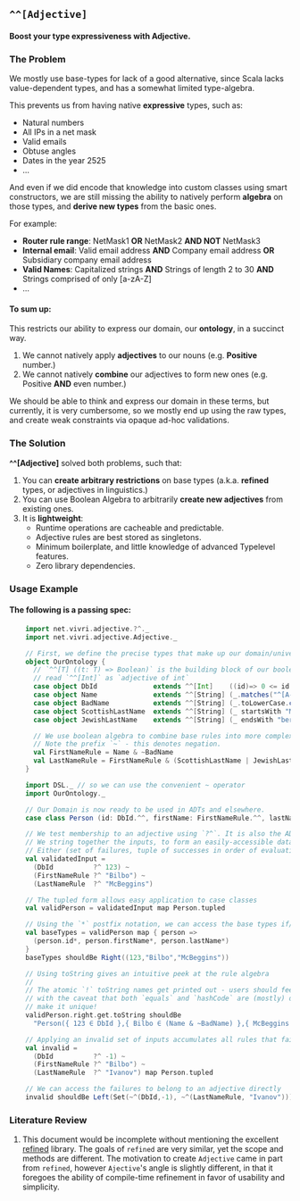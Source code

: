 ## `^^[Adjective]`

#### Boost your type expressiveness with Adjective.

### The Problem

We mostly use base-types for lack of a good alternative, since Scala lacks value-dependent types, and has a somewhat 
limited type-algebra.

This prevents us from having native __expressive__ types, such as:

- Natural numbers
- All IPs in a net mask 
- Valid emails
- Obtuse angles
- Dates in the year 2525
- ...

And even if we did encode that knowledge into custom classes using smart constructors, we are still missing the ability 
to natively perform __algebra__ on those types, and __derive new types__ from the basic ones.

For example:

- __Router rule range__: NetMask1 __OR__ NetMask2 __AND NOT__ NetMask3
- __Internal email__: Valid email address __AND__ Company email address __OR__ Subsidiary company email address 
- __Valid Names__: Capitalized strings __AND__ Strings of length 2 to 30 __AND__ Strings comprised of only [a-zA-Z]
- ...

#### To sum up:
This restricts our ability to express our domain, our __ontology__, in a succinct way.

1) We cannot natively apply __adjectives__ to our nouns (e.g. __Positive__ number.)
1) We cannot natively __combine__ our adjectives to form new ones (e.g. Positive __AND__ even number.)

We should be able to think and express our domain in these terms, but currently, it is very cumbersome, so we mostly end up
using the raw types, and create weak constraints via opaque ad-hoc validations.

### The Solution

__^^[Adjective]__ solved both problems, such that:

1) You can __create arbitrary restrictions__ on base types (a.k.a. __refined__ types, or adjectives in linguistics.)
1) You can use Boolean Algebra to arbitrarily __create new adjectives__ from existing ones.
1) It is __lightweight__:
    - Runtime operations are cacheable and predictable.
    - Adjective rules are best stored as singletons.
    - Minimum boilerplate, and little knowledge of advanced Typelevel features.
    - Zero library dependencies.

### Usage Example

#### The following is a passing spec:

```scala
    import net.vivri.adjective.?^._
    import net.vivri.adjective.Adjective._

    // First, we define the precise types that make up our domain/universe/ontology
    object OurOntology {
      // `^^[T] ((t: T) => Boolean)` is the building block of our boolean type algebra
      // read `^^[Int]` as `adjective of int`
      case object DbId              extends ^^[Int]    ((id)=> 0 <= id && id < 2000000)
      case object Name              extends ^^[String] (_.matches("^[A-Z][a-zA-Z]{1,31}$"))
      case object BadName           extends ^^[String] (_.toLowerCase.contains("badword"))
      case object ScottishLastName  extends ^^[String] (_ startsWith "Mc")
      case object JewishLastName    extends ^^[String] (_ endsWith "berg")

      // We use boolean algebra to combine base rules into more complex rules
      // Note the prefix `~` - this denotes negation.
      val FirstNameRule = Name & ~BadName
      val LastNameRule = FirstNameRule & (ScottishLastName | JewishLastName)
    }

    import DSL._ // so we can use the convenient ~ operator
    import OurOntology._

    // Our Domain is now ready to be used in ADTs and elsewhere.
    case class Person (id: DbId.^^, firstName: FirstNameRule.^^, lastName: LastNameRule.^^)

    // We test membership to an adjective using `?^`. It is also the ADT used to store the result.
    // We string together the inputs, to form an easily-accessible data structure:
    // Either (set of failures, tuple of successes in order of evaluation)
    val validatedInput =
      (DbId          ?^ 123) ~
      (FirstNameRule ?^ "Bilbo") ~
      (LastNameRule  ?^ "McBeggins")

    // The tupled form allows easy application to case classes
    val validPerson = validatedInput map Person.tupled

    // Using the `*` postfix notation, we can access the base types if/when we wish
    val baseTypes = validPerson map { person =>
      (person.id*, person.firstName*, person.lastName*)
    }
    baseTypes shouldBe Right((123,"Bilbo","McBeggins"))

    // Using toString gives an intuitive peek at the rule algebra
    //
    // The atomic `!` toString names get printed out - users should feel free to override `toString` for better ,
    // with the caveat that both `equals` and `hashCode` are (mostly) delegated to the `toString` implementation - so
    // make it unique!
    validPerson.right.get.toString shouldBe
      "Person({ 123 ∈ DbId },{ Bilbo ∈ (Name & ~BadName) },{ McBeggins ∈ ((Name & ~BadName) & (ScottishLastName | JewishLastName)) })"

    // Applying an invalid set of inputs accumulates all rules that failed
    val invalid =
      (DbId          ?^ -1) ~
      (FirstNameRule ?^ "Bilbo") ~
      (LastNameRule  ?^ "Ivanov") map Person.tupled

    // We can access the failures to belong to an adjective directly
    invalid shouldBe Left(Set(~^(DbId,-1), ~^(LastNameRule, "Ivanov")))
```

### Literature Review

1) This document would be incomplete without mentioning the excellent [refined](https://github.com/fthomas/refined)
library. The goals of `refined` are very similar, yet the scope and methods are different. The motivation to create
`Adjective` came in part from `refined`, however `Ajective`'s angle is slightly different, in that it foregoes the ability of compile-time refinement in favor of usability and simplicity.
